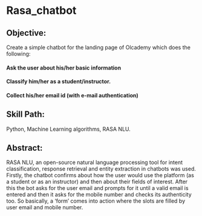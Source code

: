 # Rasa_chatbot

## Objective:
Create a simple chatbot for the landing page of Olcademy which does the following: 
#### Ask the user about his/her basic information
#### Classify him/her as a student/instructor.
#### Collect his/her email id (with e-mail authentication)
## Skill Path: 
Python, Machine Learning algorithms, RASA NLU.
## Abstract:
RASA NLU, an open-source natural language processing tool for intent classification, response retrieval and entity extraction in chatbots was used. Firstly, the chatbot confirms about how the user would use the platform (as a student or as an instructor) and then about their fields of interest. After this the bot asks for the user email and prompts for it until a valid email is entered and then it asks for the mobile number and checks its authenticity too. So basically, a ‘form’ comes into action where the slots are filled by user email and mobile number.
